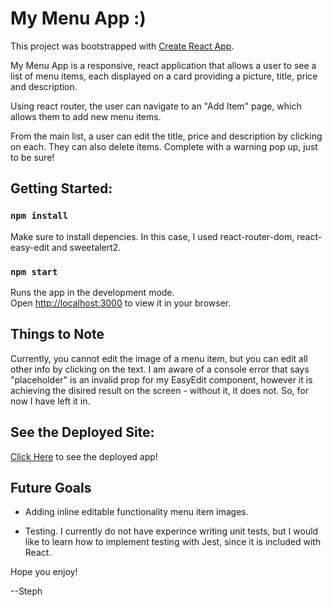 # My Menu App :)

This project was bootstrapped with [Create React App](https://github.com/facebook/create-react-app).

My Menu App is a responsive, react application that allows a user to see a list of menu items, each displayed on a card providing a picture, title, price and description.

Using react router, the user can navigate to an "Add Item" page, which allows them to add new menu items.

From the main list, a user can edit the title, price and description by clicking on each. They can also delete items. Complete with a warning pop up, just to be sure!

## Getting Started:

### `npm install`

Make sure to install depencies. In this case, I used react-router-dom, react-easy-edit and sweetalert2.

### `npm start`

Runs the app in the development mode.\
Open [http://localhost:3000](http://localhost:3000) to view it in your browser.

## Things to Note

Currently, you cannot edit the image of a menu item, but you can edit all other info by clicking on the text. I am aware of a console error that says "placeholder" is an invalid prop for my EasyEdit component, however it is achieving the disired result on the screen - without it, it does not. So, for now I have left it in.

## See the Deployed Site:

[Click Here](https://dazzling-nightingale-4b38e3.netlify.app/) to see the deployed app!

## Future Goals

- Adding inline editable functionality menu item images.

- Testing. I currently do not have experince writing unit tests, but I would like to learn how to implement testing with Jest, since it is included with React.

Hope you enjoy!

--Steph
